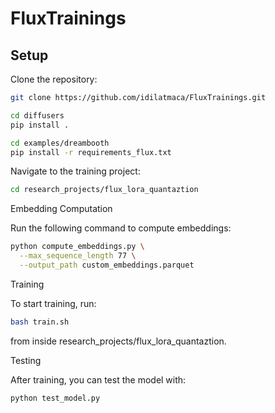 # FluxTrainings

## Setup

Clone the repository:
```bash
git clone https://github.com/idilatmaca/FluxTrainings.git

cd diffusers
pip install .

cd examples/dreambooth
pip install -r requirements_flux.txt
```

Navigate to the training project:
```bash
cd research_projects/flux_lora_quantaztion
```


Embedding Computation

Run the following command to compute embeddings:

```bash
python compute_embeddings.py \
  --max_sequence_length 77 \
  --output_path custom_embeddings.parquet
```

Training

To start training, run:
```bash
bash train.sh
```

from inside research_projects/flux_lora_quantaztion.

Testing

After training, you can test the model with:
```bash
python test_model.py
```

